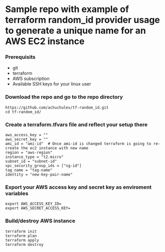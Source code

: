 # Sample repo with example of terraform random_id provider usage to generate a unique name for an AWS EC2 instance

### Prerequisits

* git
* terraform
* AWS subscription
* Available SSH keys for your linux user

### Download the repo and go to the repo directory

```
https://github.com/achuchulev/tf-random_id.git
cd tf-random_id/
```

### Create a terraform.tfvars file and reflect your setup there

```
aws_access_key = ""
aws_secret_key = ""
ami_id = "ami-id"  # Once ami-id is changed terraform is going to re-create the ec2 instance with new name
region = "aws-region"
instance_type = "t2.micro"
subnet_id = "subnet-id"
vpc_security_group_ids = ["sg-id"]
tag_name = "tag-name"
identity = "new-key-pair-name"
```

### Export your AWS access key and secret key as enviroment variables

```
export AWS_ACCESS_KEY_ID=
export AWS_SECRET_ACCESS_KEY=
```

### Build/destroy AWS instance

```
terraform init
terraform plan
terraform apply
terraform destroy
```
